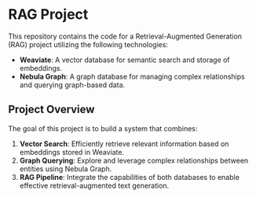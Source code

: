 # RAG Project

This repository contains the code for a Retrieval-Augmented Generation (RAG) project utilizing the following technologies:

- **Weaviate**: A vector database for semantic search and storage of embeddings.
- **Nebula Graph**: A graph database for managing complex relationships and querying graph-based data.

## Project Overview
The goal of this project is to build a system that combines:

1. **Vector Search**: Efficiently retrieve relevant information based on embeddings stored in Weaviate.
2. **Graph Querying**: Explore and leverage complex relationships between entities using Nebula Graph.
3. **RAG Pipeline**: Integrate the capabilities of both databases to enable effective retrieval-augmented text generation.